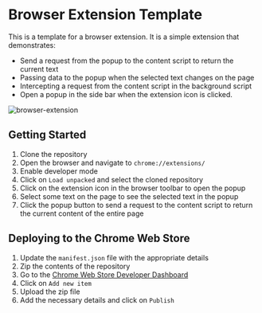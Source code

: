 # Browser Extension Template
This is a template for a browser extension. It is a simple extension that demonstrates:
- Send a request from the popup to the content script to return the current text
- Passing data to the popup when the selected text changes on the page
- Intercepting a request from the content script in the background script
- Open a popup in the side bar when the extension icon is clicked.

![browser-extension](https://github.com/conorw/browser-extension-template/assets/3536589/567febec-a793-4c09-afb9-544a0597ac4d)

## Getting Started
1. Clone the repository
2. Open the browser and navigate to `chrome://extensions/`
3. Enable developer mode
4. Click on `Load unpacked` and select the cloned repository
5. Click on the extension icon in the browser toolbar to open the popup
6. Select some text on the page to see the selected text in the popup
7. Click the popup button to send a request to the content script to return the current content of the entire page

## Deploying to the Chrome Web Store
1. Update the `manifest.json` file with the appropriate details
2. Zip the contents of the repository
3. Go to the [Chrome Web Store Developer Dashboard](https://chrome.google.com/webstore/devconsole)
4. Click on `Add new item`
5. Upload the zip file
6. Add the necessary details and click on `Publish`

